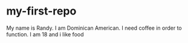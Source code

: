 # my-first-repo
My name is Randy. I am Dominican American. I need coffee in order to function.
I am 18 and i like food